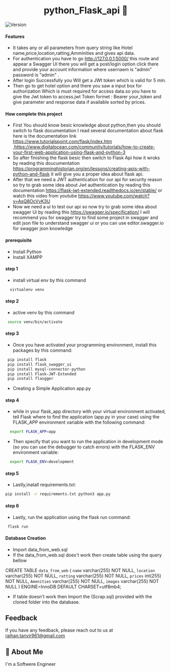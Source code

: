 <h1 align="center">python_Flask_api  👋</h1>
<p>
  <img alt="Version" src="https://img.shields.io/badge/version-1.0.0-blue.svg?cacheSeconds=2592000" />
</p>

#### Features
- It takes any or all parameters from query string like Hotel name,price,location,ratting,Amminities and gives api data.
- For authentication you have to go http://127.0.0.1:5000/ this route and  appear a Swagger UI there you will get a post/login option click there and provide your account information where usernaem is "admin" password is "admin" .
- After login Successfully you Will get a JWt token which is valid for 5 min.
- Then go to get hotel option and there you saw a input box for authorization Which is must required for access data.so you have to give the Jwt token to access.jwt Token formet : Bearer your_token and give  parameter and response data if available sorted by prices.

#### How complete this project
- First You should know besic knowledge about python,then you should switch to flask documentation I read several documentation about flask here is the documentation link https://www.tutorialspoint.com/flask/index.htm ,https://www.digitalocean.com/community/tutorials/how-to-create-your-first-web-application-using-flask-and-python-3
- So after finishing the flask besic then switch to Flask Api how it wroks by reading this doucumentation https://programminghistorian.org/en/lessons/creating-apis-with-python-and-flask it will give you a proper idea about flask api.
- After that we need a JWT authentication for our api for security reason so try to grab some idea about Jwt authentication by reading this documentation https://flask-jwt-extended.readthedocs.io/en/stable/ or watch this video from youtube https://www.youtube.com/watch?v=AsQ8OcVvK3U
- Now we need a ui to test our api so now try to grab some idea about swagger Ui by reading this https://swagger.io/specification/ I will recommend you for swagger try to find some project in swagger and edit json file to understand swagger ui or you can use editor.swagger.io for swagger json knowledge  

#### prerequisite
- Install Python
- Install XAMPP

 #### step 1
 - install virtual env by this command 
 ```bash
   virtualenv venv
```
#### step 2
- active venv by this command 
 ```bash
  source venv/bin/activate
```
#### step 3
- Once you have activated your programming environment, install this packages by this  command:
 ```bash
  pip install flask
  pip install flask_swagger_ui
  pip install mysql-connector-python
  pip install Flask-JWT-Extended
  pip install flasgger

```

- Creating a Simple Application app.py
#### step 4
- while in your flask_app directory with your virtual environment activated, tell Flask where to find the application (app.py in your case) using the FLASK_APP environment variable with the following command:
```bash
  export FLASK_APP=app
```

- Then specify that you want to run the application in development mode (so you can use the debugger to catch errors) with the FLASK_ENV environment variable:
```bash
  export FLASK_ENV=development

```
#### step 5
- Lastly,inatall requirements.txt:

```bash
pip install -r requirements.txt python3 app.py

```
#### step 6
- Lastly, run the application using the flask run command:

```bash
 flask run

```
#### Database Creation

- Import data_from_web.sql
- If the data_from_web.sql does't work then create table using the query bellow

CREATE TABLE `data_from_web` (
  `name` varchar(255) NOT NULL,
  `location` varchar(255) NOT NULL,
  `ratting` varchar(255) NOT NULL,
  `prices` int(255) NOT NULL,
  `Amenities` varchar(255) NOT NULL,
  `images` varchar(255) NOT NULL
) ENGINE=InnoDB DEFAULT CHARSET=utf8mb4;

- If table doesn't work then Import the (Scrap.sql) provided with the cloned folder into the database. 


## Feedback

If you have any feedback, please reach out to us at raihan.tanvir961@gmail.com


## 🚀 About Me
I'm a Softwere Engineer 

